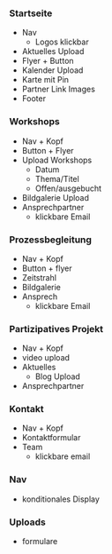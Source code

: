 ### Startseite

- Nav
  - Logos klickbar
- Aktuelles Upload
- Flyer + Button
- Kalender Upload
- Karte mit Pin
- Partner Link Images
- Footer



### Workshops

- Nav + Kopf
- Button + Flyer 
- Upload Workshops
  - Datum
  - Thema/Titel
  - Offen/ausgebucht
- Bildgalerie Upload
- Ansprechpartner
  - klickbare Email



### Prozessbegleitung

- Nav + Kopf
- Button + flyer
- Zeitstrahl
- Bildgalerie
- Ansprech
  - klickbare Email



### Partizipatives Projekt 

- Nav + Kopf
- video upload
- Aktuelles
  - Blog Upload
- Ansprechpartner



### Kontakt

- Nav + Kopf
- Kontaktformular
- Team
  - klickbare email



### Nav 

- konditionales Display



### Uploads 

- formulare